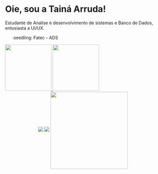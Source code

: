 # Oie, sou a Tainá Arruda!
<div>
Estudante de Analise e desenvolvimento de sistemas e Banco de Dados, entusiasta a UI/UX.
 <ul> :seedling: Fatec - ADS</ul>
  </div>
<div>
<a href="https://github.com/limstai">
<img height="150em" src="https://github-readme-stats.vercel.app/api/top-langs/?username=limstai&layout=compact&langs_count=7&theme=dracula"/>
<img height="150em" src="https://github-readme-stats.vercel.app/api?username=limstai&show_icons=true&theme=dracula&include_all_commits=true&count_private=true"/>
</div>

<div align = "center">
<a href = "https://www.linkedin.com/in/tainá-arruda-7a738514b/"> <img src="https://img.shields.io/badge/linkedin-%230077B5.svg?&style=for-the-badge&logo=linkedin&logoColor=white"></a> 
<a href = "https://www.instagram.com/limstai"> <img src = "https://img.shields.io/badge/instagram-%23E4405F.svg?&style=for-the-badge&logo=instagram&logoColor=white"></a>
  <img align="center" src = "https://user-images.githubusercontent.com/89620060/158727774-f2df74a9-962e-4c6c-853b-f613e9b2d6bc.gif" height = "250" ></ul></div>
 
